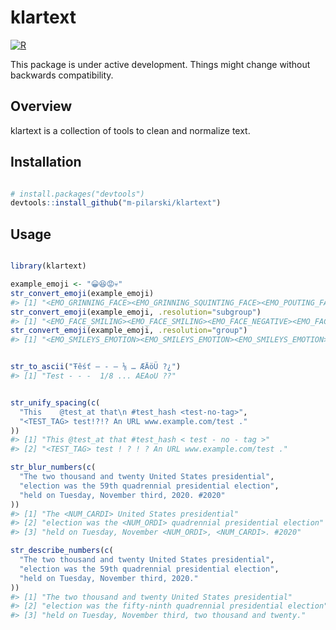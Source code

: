 
<!-- README.md is generated from README.Rmd. Please edit that file -->

# klartext

[![R](https://github.com/m-pilarski/klartext/actions/workflows/r.yml/badge.svg)](https://github.com/m-pilarski/klartext/actions/workflows/r.yml)

This package is under active development. Things might change without
backwards compatibility.

## Overview

klartext is a collection of tools to clean and normalize text.

## Installation

``` r

# install.packages("devtools")
devtools::install_github("m-pilarski/klartext")
```

## Usage

``` r

library(klartext)

example_emoji <- "😀😆😡💀"
str_convert_emoji(example_emoji)
#> [1] "<EMO_GRINNING_FACE><EMO_GRINNING_SQUINTING_FACE><EMO_POUTING_FACE><EMO_SKULL>"
str_convert_emoji(example_emoji, .resolution="subgroup")
#> [1] "<EMO_FACE_SMILING><EMO_FACE_SMILING><EMO_FACE_NEGATIVE><EMO_FACE_NEGATIVE>"
str_convert_emoji(example_emoji, .resolution="group")
#> [1] "<EMO_SMILEYS_EMOTION><EMO_SMILEYS_EMOTION><EMO_SMILEYS_EMOTION><EMO_SMILEYS_EMOTION>"


str_to_ascii("Ŧêśť – - — ⅛ … ÆÄöÜ ?¿")
#> [1] "Test - - -  1/8 ... AEAoU ??"


str_unify_spacing(c(
  "This    @test_at that\n #test_hash <test-no-tag>", 
  "<TEST_TAG> test!?!? An URL www.example.com/test ."
))
#> [1] "This @test_at that #test_hash < test - no - tag >"    
#> [2] "<TEST_TAG> test ! ? ! ? An URL www.example.com/test ."

str_blur_numbers(c(
  "The two thousand and twenty United States presidential",
  "election was the 59th quadrennial presidential election",
  "held on Tuesday, November third, 2020. #2020"
))
#> [1] "The <NUM_CARDI> United States presidential"                   
#> [2] "election was the <NUM_ORDI> quadrennial presidential election"
#> [3] "held on Tuesday, November <NUM_ORDI>, <NUM_CARDI>. #2020"

str_describe_numbers(c(
  "The two thousand and twenty United States presidential",
  "election was the 59th quadrennial presidential election",
  "held on Tuesday, November third, 2020."
))
#> [1] "The two thousand and twenty United States presidential"        
#> [2] "election was the fifty-ninth quadrennial presidential election"
#> [3] "held on Tuesday, November third, two thousand and twenty."
```
